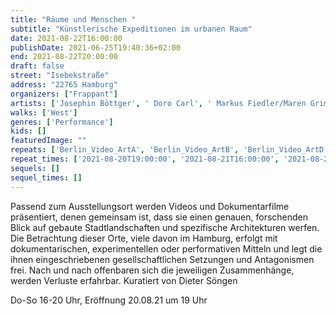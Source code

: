 ```yaml
---
title: "Räume und Menschen "
subtitle: "Künstlerische Expeditionen im urbanen Raum"
date: 2021-08-22T16:00:00
publishDate: 2021-06-25T19:40:36+02:00
end: 2021-08-22T20:00:00
draft: false
street: "Isebekstraße"
address: "22765 Hamburg"
organizers: ["Frappant"]
artists: ['Josephin Böttger', ' Doro Carl', ' Markus Fiedler/Maren Grimm', ' Moritz Herda', ' Simone Kessler', '  Antje Majewski/Juliane Solmsdorf', '  Gaëtane Douin/Marie-Alice Schultz', ' Karsten Wiesel', ' Leonhard Müllner/Robin Klengel', ' Katja Windau; Kurator: Dieter Söngen ']
walks: ['West']
genres: ['Performance']
kids: []
featuredImage: ""
repeats: ['Berlin_Video_ArtA', 'Berlin_Video_ArtB', 'Berlin_Video_ArtD', 'Berlin_Video_ArtE', 'Berlin_Video_ArtF', 'Berlin_Video_ArtG', 'Berlin_Video_ArtH', 'Berlin_Video_ArtI', 'Berlin_Video_ArtJ', 'Berlin_Video_ArtK']
repeat_times: ['2021-08-20T19:00:00', '2021-08-21T16:00:00', '2021-08-26T16:00:00', '2021-08-27T16:00:00', '2021-08-28T16:00:00', '2021-08-29T16:00:00', '2021-09-02T16:00:00', '2021-09-03T16:00:00', '2021-09-04T16:00:00', '2021-09-05T16:00:00']
sequels: []
sequel_times: []
---
```


Passend zum Ausstellungsort werden Videos und Dokumentarfilme präsentiert, denen gemeinsam ist, dass sie einen genauen, forschenden Blick auf gebaute Stadtlandschaften und spezifische Architekturen werfen. Die Betrachtung dieser Orte, viele davon im Hamburg,  erfolgt mit dokumentarischen, experimentellen oder performativen Mitteln und legt die ihnen eingeschriebenen gesellschaftlichen Setzungen und Antagonismen frei. Nach und nach offenbaren sich die jeweiligen Zusammenhänge, werden Verluste erfahrbar. Kuratiert von Dieter Söngen

Do-So 16-20 Uhr, Eröffnung 20.08.21 um 19 Uhr